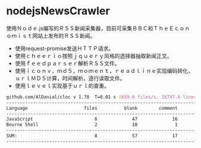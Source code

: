 # nodejsNewsCrawler
使用Ｎｏｄｅ.js编写的ＲＳＳ新闻采集器，目前可采集ＢＢＣ和ＴｈｅＥｃｏｎｏｍｉｓｔ网站上发布的ＲＳＳ新闻。

* 使用request-promise发送ＨＴＴＰ请求。
* 使用ｃｈｅｅｒｉｏ按照ｊｑｕｅｒｙ风格的选择器抽取新闻正文。
* 使用ｆｅｅｄｐａｒｓｅｒ解析ＲＳＳ文件。
* 使用ｉｃｏｎｖ，ｍｄ５，ｍｏｍｅｎｔ，ｒｅａｄｌｉｎｅ实现编码转化，ｕｒｌＭＤ５计算，时间解析，逐行读取文件。
* 使用ｌｅｖｅｌ实现基于ｕｒｌ的查重。

```zsh
github.com/AlDanial/cloc v 1.70  T=0.01 s (659.6 files/s, 26797.8 lines/s)
-------------------------------------------------------------------------------
Language                     files          blank        comment           code
-------------------------------------------------------------------------------
JavaScript                       6             47             16            236
Bourne Shell                     2             10              1             15
-------------------------------------------------------------------------------
SUM:                             8             57             17            251
-------------------------------------------------------------------------------
```

